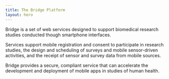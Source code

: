 ```yaml
---
title: The Bridge Platform
layout: hero
---
```


Bridge is a set of web services designed to support biomedical research studies conducted though smartphone interfaces.

Services support mobile registration and consent to participate in research studies, the design and scheduling of surveys and mobile sensor-driven activities, and the receipt of sensor and survey data from mobile sources.
        
Bridge provides a secure, compliant service that can accelerate the development and deployment of mobile apps in studies of human health.
